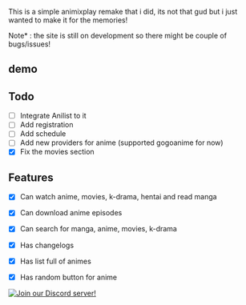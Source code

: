 This is a simple animixplay remake that i did, its not that gud but i just wanted to make it for the memories!

Note* : 
the site is still on development so there might be couple of bugs/issues!

## demo

## Todo
- [ ] Integrate Anilist to it
- [ ] Add registration
- [ ] Add schedule
- [ ] Add new providers for anime (supported gogoanime for now)
- [x] Fix the movies section

## Features
- [x] Can watch anime, movies, k-drama, hentai and read manga
- [x] Can download anime episodes
- [x] Can search for manga, anime, movies, k-drama
- [x] Has changelogs
- [x] Has list full of animes
- [x] Has random button for anime


[![Join our Discord server!](https://invidget.switchblade.xyz/BgTWqFnEss)](https://discord.gg/BgTWqFnEss)

